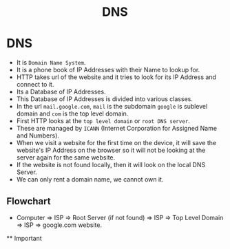 <div align=center>
  <h1>DNS</h1>
</div>

# DNS

- It is `Domain Name System`.
- It is a phone book of IP Addresses with their Name to lookup for.
- HTTP takes url of the website and it tries to look for its IP Address and connect to it.
- Its a Database of IP Addresses.
- This Database of IP Addresses is divided into various classes.
- In the url `mail.google.com`, `mail` is the subdomain `google` is sublevel domain and `com` is the top level domain.
- First HTTP looks at the `top level domain` or `root DNS server`.
- These are managed by `ICANN` (Internet Corporation for Assigned Name and Numbers).
- When we visit a website for the first time on the device, it will save the website's IP Address on the browser so it will not be looking at the server again for the same website.
- If the website is not found locally, then it will look on the local DNS Server.
- We can only rent a domain name, we cannot own it.


## Flowchart

- Computer => ISP => Root Server (if not found) => ISP => Top Level Domain => ISP => google.com website.

** Important

